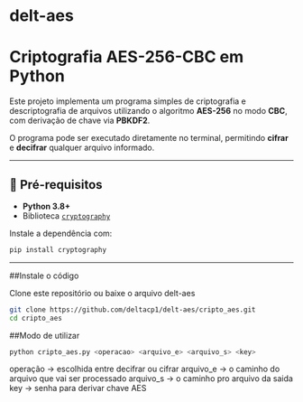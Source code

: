 # delt-aes

# Criptografia AES-256-CBC em Python

Este projeto implementa um programa simples de criptografia e descriptografia de arquivos utilizando o algoritmo **AES-256** no modo **CBC**, com derivação de chave via **PBKDF2**.

O programa pode ser executado diretamente no terminal, permitindo **cifrar** e **decifrar** qualquer arquivo informado.

---

## 🚀 Pré-requisitos

- **Python 3.8+**
- Biblioteca [`cryptography`](https://pypi.org/project/cryptography/)

Instale a dependência com:

```bash
pip install cryptography
```
---

##Instale o código

Clone este repositório ou baixe o arquivo delt-aes
```bash
git clone https://github.com/deltacp1/delt-aes/cripto_aes.git
cd cripto_aes
```
##Modo de utilizar

```bash
python cripto_aes.py <operacao> <arquivo_e> <arquivo_s> <key>
```
operação -> escolhida entre decifrar ou cifrar
arquivo_e -> o caminho do arquivo que vai ser processado
arquivo_s -> o caminho pro arquivo da saida
key -> senha para derivar chave AES









